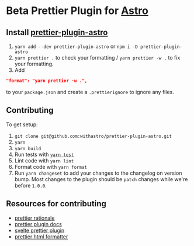 # Beta Prettier Plugin for [Astro](https://github.com/withastro/astro)

## Install [prettier-plugin-astro](https://www.npmjs.com/package/prettier-plugin-astro)

1. `yarn add --dev prettier-plugin-astro` or `npm i -D prettier-plugin-astro`
1. `yarn prettier .` to check your formatting / `yarn prettier -w .` to fix your formatting.
1. Add

```json
"format": "yarn prettier -w .",
```

to your `package.json` and create a `.prettierignore` to ignore any files.

## Contributing

To get setup:

1. `git clone git@github.com:withastro/prettier-plugin-astro.git`
1. `yarn`
1. `yarn build`
1. Run tests with [`yarn test`](https://github.com/avajs/ava/tree/main/docs)
1. Lint code with `yarn lint`
1. Format code with `yarn format`
1. Run `yarn changeset` to add your changes to the changelog on version bump.
   Most changes to the plugin should be `patch` changes while we're before `1.0.0`.

## Resources for contributing

- [prettier rationale](https://prettier.io/docs/en/rationale.html)
- [prettier plugin docs](https://prettier.io/docs/en/plugins.html)
- [svelte prettier plugin](https://github.com/sveltejs/prettier-plugin-svelte)
- [prettier html formatter](https://github.com/prettier/prettier/tree/main/src/language-html)
